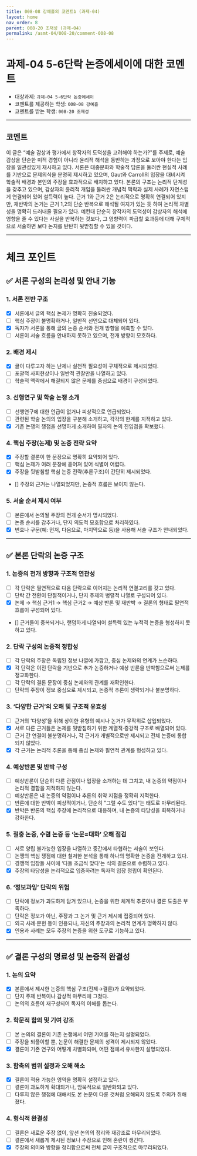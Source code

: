 ```yaml
---
title: 008-08 강예흘의 코멘트b (과제-04) 
layout: home
nav_order: 8
parent: 008-20 조재성 (과제-04)
permalink: /asmt-04/008-20/comment-008-08
---
```


# 과제-04 5-6단락 논증에세이에 대한 코멘트

- 대상과제: `과제-04 5-6단락 논증에세이`
- 코멘트를 제공하는 학생: `008-08 강예흘` 
- 코멘트를 받는 학생: `008-20 조재성` 

---

## 코멘트

이 글은 “예술 감상과 평가에서 창작자의 도덕성을 고려해야 하는가?"를 주제로, 예술 감상을 단순한 미적 경험이 아니라 윤리적 해석을 동반하는 과정으로 보아야 한다는 입장을 일관성있게 재시하고 있다. 서론은 대중문화와 학술적 담론을 둘러싼 현실적 사례를 기반으로 문제의식을 분명히 제시하고 있으며, Gaut와 Carroll의 입장을 대비시켜 학술적 배경과 본인의 주장을 효과적으로 배치하고 있다. 본론의 구조는 논리적 단계성을 갖추고 있으며, 감상자의 윤리적 개입을 둘러싼 개념적 맥락과 실제 사례가 자연스럽게 연결되어 있어 설득력이 높다.
 근거 1와 근거 2은 논리적으로 명확히 연결되어 있지만, 재반박의 논거는 근거 1,2의 단순 반복으로 해석될 여지가 있는 듯 하여 논리적 차별성을 명확히 드러내줄 필요가 있다. 예컨대 단순히 창작자의 도덕성이 감상자의 해석에 영향을 줄 수 있다는 사실을 반복하는 것보다, 그 영향력이 파급할 효과등에 대해 구체적으로 서술하면 보다 논지를 탄탄히 뒷받침할 수 있을 것이다.

---

# 체크 포인트

## ✅ 서론 구성의 논리성 및 안내 기능

### **1. 서론 전반 구조**
- [x] 서론에서 글의 핵심 논제가 명확히 진술되었다.  
- [ ] 핵심 주장이 불명확하거나, 일반적 선언으로 대체되어 있다.  
- [x] 독자가 서론을 통해 글의 논증 순서와 전개 방향을 예측할 수 있다.  
- [ ] 서론이 서술 흐름을 안내하지 못하고 있으며, 전개 방향이 모호하다.

### **2. 배경 제시**
- [x] 글이 다루고자 하는 난제나 실천적 필요성이 구체적으로 제시되었다.  
- [ ] 포괄적 사회현상이나 일반적 관찰만을 나열하고 있다.  
- [ ] 학술적 맥락에서 해결되지 않은 문제를 중심으로 배경이 구성되었다.

### **3. 선행연구 및 학술 논쟁 소개**
- [ ] 선행연구에 대한 언급이 없거나 피상적으로 언급되었다.  
- [ ] 관련된 학술 논의의 입장을 구분해 소개하고, 각각의 한계를 지적하고 있다.  
- [x] 기존 논쟁의 쟁점을 선명하게 소개하여 필자의 논의 진입점을 확보했다.

### **4. 핵심 주장(논제) 및 논증 전략 요약**
- [x] 주장할 결론이 한 문장으로 명확히 요약되어 있다.  
- [ ] 핵심 논제가 여러 문장에 흩어져 있어 식별이 어렵다.  
- [x] 주장을 뒷받침할 핵심 논증 전략(추론구조)이 간단히 제시되었다.  
- [] 주장의 근거는 나열되었지만, 논증적 흐름은 보이지 않는다.

### **5. 서술 순서 제시 여부**
- [ ] 본론에서 논의될 주장의 전개 순서가 명시되었다.  
- [ ] 논증 순서를 감추거나, 단지 의도적 모호함으로 처리하였다.  
- [x] 번호나 구문(예: 먼저, 다음으로, 마지막으로 등)을 사용해 서술 구조가 안내되었다.

---

## ✅ 본론 단락의 논증 구조 

### **1. 논증의 전개 방향과 구조적 연관성**
- [ ] 각 단락은 필연적으로 다음 단락으로 이어지는 논리적 연결고리를 갖고 있다.  
- [ ] 단락 간 전환이 단절적이거나, 단지 주제의 병렬적 나열로 구성되어 있다.  
- [x] 논제 → 핵심 근거1 → 핵심 근거2 → 예상 반론 및 재반박 → 결론의 형태로 필연적 흐름이 구성되어 있다.  
- [] 근거들이 중복되거나, 랜덤하게 나열되어 설득력 있는 누적적 논증을 형성하지 못하고 있다.  

### **2. 단락 구성의 논증적 정합성**
- [ ] 각 단락의 주장은 독립된 정보 나열에 가깝고, 중심 논제와의 연계가 느슨하다.  
- [x] 각 단락은 이전 단락을 기반으로 추가 논증하거나 예상 반론을 반박함으로써 논제를 정교화한다.  
- [ ] 각 단락의 결론 문장이 중심 논제와의 관계를 재확인한다.  
- [ ] 단락의 주장이 정보 중심으로 제시되고, 논증적 추론이 생략되거나 불분명하다.

### **3. ‘다양한 근거’의 오해 및 구조적 유효성**
- [ ] 근거의 ‘다양성’을 위해 상이한 유형의 예시나 논거가 무작위로 삽입되었다.  
- [x] 서로 다른 근거들은 논제를 뒷받침하기 위한 계열적·증강적 구조로 배열되어 있다.  
- [ ] 근거 간 연결이 불분명하거나, 각 근거가 개별적으로만 제시되고 전체 논증에 통합되지 않았다.  
- [x] 각 근거는 논리적 추론을 통해 중심 논제와 필연적 관계를 형성하고 있다.

### **4. 예상반론 및 반박 구성**
- [ ] 예상반론이 단순히 다른 관점이나 입장을 소개하는 데 그치고, 내 논증의 약점이나 논리적 결함을 지적하지 않는다.  
- [ ] 예상반론은 내 논증의 약점이나 추론의 취약 지점을 정확히 지적한다.  
- [ ] 반론에 대한 반박이 피상적이거나, 단순히 "그럴 수도 있다"는 태도로 마무리된다.  
- [x] 반박은 반론의 핵심 주장에 논리적으로 대응하며, 내 논증의 타당성을 회복하거나 강화한다.  

### **5. 절충 논증, 수렴 논증 등 ‘논문=대화’ 오해 점검**
- [ ] 서로 양립 불가능한 입장을 나열하고 중간에서 타협하는 서술이 보인다.  
- [ ] 논쟁의 핵심 쟁점에 대한 철저한 분석을 통해 하나의 명확한 논증을 전개하고 있다.  
- [ ] 경쟁적 입장들 사이에 ‘다들 조금씩 맞다’는 식의 결론으로 수렴하고 있다.  
- [x] 주장의 타당성을 논리적으로 입증하려는 독자적 입장 정립이 확인된다.  

### **6. ‘정보과잉’ 단락의 위험**
- [ ] 단락에 정보가 과도하게 담겨 있으나, 논증을 위한 체계적 추론이나 결론 도출은 부족하다.  
- [ ] 단락은 정보가 아닌, 주장과 그 논거 및 근거 제시에 집중되어 있다.  
- [ ] 외국 사례·문헌 등이 인용되나, 자신의 주장과의 논리적 연계가 명확하지 않다.  
- [x] 인용과 사례는 모두 주장의 논증을 위한 도구로 기능하고 있다.  

---

## ✅ 결론 구성의 명료성 및 논증적 완결성

### **1. 논의 요약**
- [x] 본론에서 제시한 논증의 핵심 구조(전제→결론)가 요약되었다.  
- [ ] 단지 주제 반복이나 감상적 마무리에 그쳤다.  
- [ ] 논의의 흐름이 재구성되어 독자의 이해를 돕는다.

### **2. 학문적 함의 및 기여 강조**
- [ ] 본 논의의 결론이 기존 논쟁에서 어떤 기여를 하는지 설명되었다.  
- [ ] 주장을 되풀이할 뿐, 논문이 해결한 문제의 성격이 제시되지 않았다.  
- [x] 결론이 기존 연구와 어떻게 차별화되며, 어떤 점에서 유사한지 설명되었다.

### **3. 함축의 범위 설정과 오해 해소**
- [x] 결론이 적용 가능한 영역을 명확히 설정하고 있다.  
- [ ] 결론이 과도하게 확대되거나, 암묵적으로 일반화되고 있다.  
- [ ] 다루지 않은 쟁점에 대해서도 본 논문이 다룬 것처럼 오해되지 않도록 주의가 취해졌다.

### **4. 형식적 완결성**
- [ ] 결론은 새로운 주장 없이, 앞선 논의의 정리와 재강조로 마무리되었다.  
- [ ] 결론에서 새롭게 제시된 정보나 주장으로 인해 혼란이 생긴다.  
- [x] 주장의 의미와 방향을 정리함으로써 전체 글이 구조적으로 마무리되었다.
